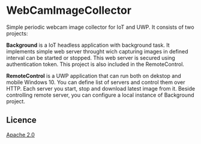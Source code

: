 # WebCamImageCollector
Simple periodic webcam image collector for IoT and UWP. It consists of two projects:

**Background** is a IoT headless application with background task. It implements simple web server throught wich capturing images in defined interval can be started or stopped. This web server is secured using authentication token. This project is also included in the RemoteControl.

**RemoteControl** is a UWP application that can run both on dekstop and mobile Windows 10. You can define list of servers and control them over HTTP. Each server you start, stop and download latest image from it. Beside controlling remote server, you can configure a local instance of Background project.

## Licence

[Apache 2.0](blob/master/LICENSE)
